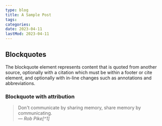 ```yaml
---
type: blog
title: A Sample Post
tags:
categories:
date: 2023-04-11
lastMod: 2023-04-11
---
```


## Blockquotes

The blockquote element represents content that is quoted from another source, optionally with a citation which must be within a footer or cite element, and optionally with in-line changes such as annotations and abbreviations.

### Blockquote with attribution

> Don't communicate by sharing memory, share memory by communicating.<br>
> — <cite>Rob Pike[^1]</cite>
